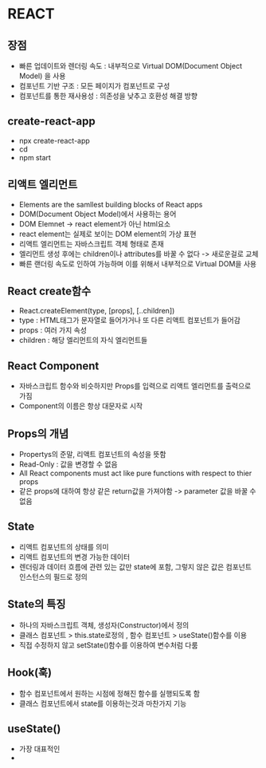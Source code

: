 # REACT

## 장점
- 빠른 업데이트와 렌더링 속도 : 내부적으로 Virtual DOM(Document Object Model) 을 사용
- 컴포넌트 기반 구조 : 모든 페이지가 컴포넌트로 구성
- 컴포넌트를 통한 재사용성 : 의존성을 낮추고 호환성 해결 방향

## create-react-app
 - npx create-react-app <your-project-name>
 - cd <your-project-name>
 - npm start

## 리액트 엘리먼트
 - Elements are the samllest building blocks of React apps
 - DOM(Document Object Model)에서 사용하는 용어
 - DOM Elemnet -> react element가 아닌 html요소
 - react element는 실제로 보이는 DOM element의 가상 표현
 - 리액트 엘리먼트는 자바스크립트 객체 형태로 존재
 - 엘리먼트 생성 후에는 children이나 attributes를 바꿀 수 없다 -> 새로운걸로 교체
 - 빠른 랜더링 속도로 인하여 가능하며 이를 위해서 내부적으로 Virtual DOM을 사용

## React create함수
 - React.createElement(type, [props], [..children])
 - type : HTML태그가 문자열로 들어가거나 또 다른 리액트 컴포넌트가 들어감
 - props : 여러 가지 속성
 - children : 해당 엘리먼트의 자식 엘리먼트들

## React Component
 - 자바스크립트 함수와 비슷하지만 Props를 입력으로 리액트 엘리먼트를 출력으로 가짐
 - Component의 이름은 항상 대문자로 시작

## Props의 개념
 - Propertys의 준말, 리액트 컴포넌트의 속성을 뜻함
 - Read-Only : 값을 변경할 수 없음
 - All React components must act like pure functions with respect to thier props
 - 같은 props에 대하여 항상 같은 return값을 가져야함 -> parameter 값을 바꿀 수 없음

## State
 - 리액트 컴포넌트의 상태를 의미
 - 리액트 컴포넌트의 변경 가능한 데이터
 - 렌더링과 데이터 흐름에 관련 있는 값만 state에 포함, 그렇지 않은 값은 컴포넌트 인스턴스의 필드로 정의

## State의 특징
 - 하나의 자바스크립트 객체, 생성자(Constructor)에서 정의
 - 클래스 컴포넌트 > this.state로정의 , 함수 컴포넌트 > useState()함수를 이용
 - 직접 수정하지 않고 setState()함수를 이용하여 변수처럼 다룸

## Hook(훅)
 - 함수 컴포넌트에서 원하는 시점에 정해진 함수를 실행되도록 함
 - 클래스 컴포넌트에서 state를 이용하는것과 마찬가지 기능

## useState()
 - 가장 대표적인
 - 